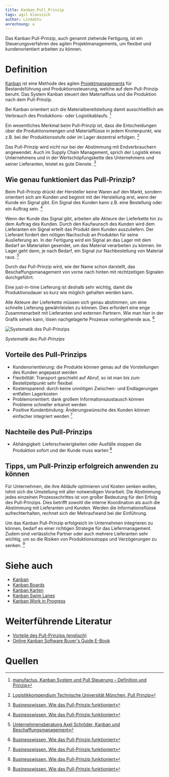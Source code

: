 ```yaml
---
title: Kanban_Pull_Prinzip
tags: agil klassisch
author: LindaStu
anrechnung: a
---
```


Das Kanban Pull-Prinzip, auch genannt ziehende Fertigung, ist ein Steuerungsverfahren des agilen Projektmanagements, um flexibel und kundenorientiert arbeiten zu können. 

# Definition 

[Kanban](https://managingprojectssuccessfully.github.io/kb/Kanban.html) ist eine Methode des agilen [Projektmanagements](https://managingprojectssuccessfully.github.io/kb/Projektmanagement.html) für Bestandsführung und Produktionssteuerung, welche auf dem Pull-Prinzip beruht. Das System Kanban steuert den Materialfluss und die Produktion nach dem Pull-Prinzip. 

Bei Kanban orientiert sich die Materialbereitstellung damit ausschließlich am Verbrauch des Produktions- oder Logistikablaufs. [^1]

Ein wesentliches Merkmal beim Pull-Prinzip ist, dass die Entscheidungen über die Produktionsmengen und Materialflüsse in jedem Knotenpunkt, wie z.B. bei der Produktionsstufe oder im Lager dezentral erfolgen. [^2]

Das Pull-Prinzip wird nicht nur bei der Abstimmung mit Endverbrauchern angewendet. Auch im Supply Chain Management, sprich der Logistik eines Unternehmens und in der Wertschöpfungskette des Unternehmens und seiner Lieferanten, leistet es gute Dienste. [^3]


## Wie genau funktioniert das Pull-Prinzip? 

Beim Pull-Prinzip drückt der Hersteller keine Waren auf den Markt, sondern orientiert sich am Kunden und beginnt mit der Herstellung erst, wenn der Kunde ein Signal gibt. Ein Signal des Kunden kann z.B. eine Bestellung oder ein Auftrag sein. [^3]

Wenn der Kunde das Signal gibt, arbeiten alle Akteure der Lieferkette hin zu dem Auftrag des Kunden. Durch den Kaufwunsch des Kunden wird dem Lieferanten ein Signal erteilt das Produkt dem Kunden auszuliefern. Der Lieferant fordert den nötigen Nachschub an Produkten für seine Auslieferung an. In der Fertigung wird ein Signal an das Lager mit dem Bedarf an Materialien gesendet, um das Material verarbeiten zu können. Im Lager geht dann, je nach Bedarf, ein Signal zur Nachbestellung von Material raus. [^4]

Durch das Pull-Prinzip wird, wie der Name schon darstellt, das Beschaffungsmanagement von vorne nach hinten mit rechtzeitigen Signalen durchgeführt. 

Eine just-in-time Lieferung ist deshalb sehr wichtig, damit die Produktionsdauer so kurz wie möglich gehalten werden kann. 

Alle Akteure der Lieferkette müssen sich genau abstimmen, um eine schnelle Lieferung gewährleisten zu können. Dies erfordert eine enge Zusammenarbeit mit Lieferanten und externen Partnern. 
Wie man hier in der Grafik sehen kann, lösen nachgelagerte Prozesse vorhergehende aus. [^3]


![Systematik des Pull-Prinzips](https://raw.githubusercontent.com/LindaStu/ManagingProjectsSuccessfully.github.io/main/kb/Kanban_Pull_Prinzip/Pull-Prinzip.png)

*Systematik des Pull-Prinzips*

## Vorteile des Pull-Prinzips

* Kundenorientierung: die Produkte können genau auf die Vorstellungen des Kunden angepasst werden
* Flexibilität: Transport geschieht auf Abruf, so ist man bis zum Bestellzeitpunkt sehr flexibel
* Kostensparend: durch keine unnötigen Zwischen- und Endlagerungen entfallen Lagerkosten
* Problemorientiert: dank großem Informationsaustausch können Probleme schneller erkannt werden
* Positive Kundenbindung: Änderungswünsche des Kunden können einfacher integriert werden [^3]

## Nachteile des Pull-Prinzips 

* Abhängigkeit: Lieferschwierigkeiten oder Ausfälle stoppen die Produktion sofort und der Kunde muss warten [^3]

## Tipps, um Pull-Prinzip erfolgreich anwenden zu können

Für Unternehmen, die ihre Abläufe optimieren und Kosten senken wollen, lohnt sich die Umstellung mit aller notwendigen Vorarbeit. Die Abstimmung jedes einzelnen Prozessschrittes ist von großer Bedeutung für den Erfolg des Pull-Prinzips. Dies betrifft sowohl die interne Koordination als auch die Abstimmung mit Lieferanten und Kunden. Werden die Informationsflüsse aufrechterhalten, rechnet sich der Mehraufwand bei der Einführung. 

Um das Kanban Pull-Prinzip erfolgreich im Unternehmen integrieren zu können, bedarf es einer richtigen Strategie für das Liefermanagement. Zudem sind verlässliche Partner oder auch mehrere Lieferanten sehr wichtig, um so die Risiken von Produktionsstopps und Verzögerungen zu senken. [^3]

# Siehe auch

* [Kanban](Kanban.md)
* [Kanban Boards](Kanban_Boards.md)
* [Kanban Karten](Kanban_Karten.md)
* [Kanban Swim Lanes](Kanban_Swim_Lanes.md)
* [Kanban Work in Progress](Kanban_Work_in_Progress.md)

# Weiterführende Literatur

* [Vorteile des Pull-Prinzips (englisch)](https://www.planview.com/resources/articles/benefits-pull-system/)
* [Online Kanban Software Buyer's Guide E-Book](https://info.planview.com/buyers-guide-enterprise-kanban-software-_ebook_lad_en_reg.html)

# Quellen

[^1]: [manufactus, Kanban System und Pull Steuerung – Definition und Prinzip]( https://www.kanban-system.com/de/kanban-system-was-ist-das/)
[^2]: [Logistikkompendium Technische Universität München, Pull Prinzip](https://wiki.tum.de/display/logistikkompendium/Pull-Prinzip)
[^3]: [Businesswissen, Wie das Pull-Prinzip funktioniert](https://www.business-wissen.de/artikel/prozessplanung-wie-das-pull-prinzip-funktioniert/)
[^4]: [Unternehmensberatung Axel Schröder, Kanban und Beschaffungsmanagement](https://axel-schroeder.de/kanban-und-beschaffungsmanagement/)
